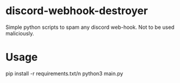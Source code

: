# discord-webhook-destroyer
Simple python scripts to spam any discord web-hook. Not to be used maliciously.

# Usage
pip install -r requirements.txt/n
python3 main.py
